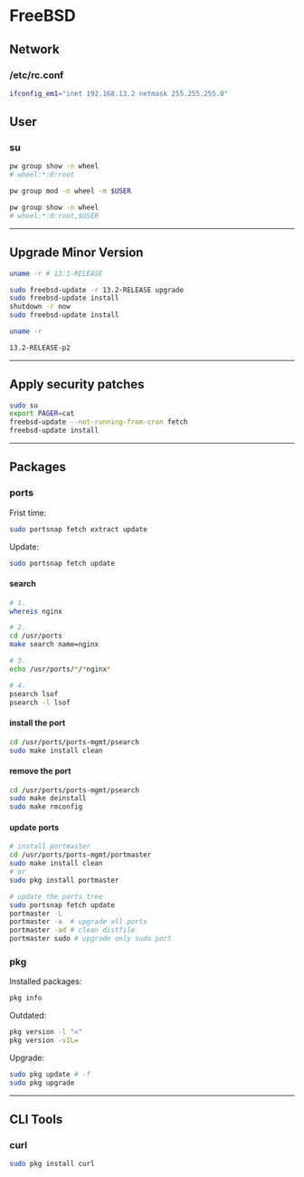 # FreeBSD

## Network

### /etc/rc.conf

```bash
ifconfig_em1="inet 192.168.13.2 netmask 255.255.255.0"
```

## User

### su

```bash
pw group show -n wheel
# wheel:*:0:root

pw group mod -n wheel -m $USER

pw group show -n wheel
# wheel:*:0:root,$USER
```

---

## Upgrade Minor Version

```bash
uname -r # 13.1-RELEASE

sudo freebsd-update -r 13.2-RELEASE upgrade
sudo freebsd-update install
shutdown -r now
sudo freebsd-update install
```

```bash
uname -r

13.2-RELEASE-p2
```

---

## Apply security patches

```bash
sudo su
export PAGER=cat
freebsd-update --not-running-from-cron fetch
freebsd-update install
```

---

## Packages

### ports

Frist time:

```bash
sudo portsnap fetch extract update
```

Update:

```bash
sudo portsnap fetch update
```

#### search

```bash
# 1.
whereis nginx

# 2.
cd /usr/ports
make search name=nginx

# 3.
echo /usr/ports/*/*nginx*

# 4.
psearch lsof
psearch -l lsof
```

#### install the port

```bash
cd /usr/ports/ports-mgmt/psearch
sudo make install clean
```

#### remove the port

```bash
cd /usr/ports/ports-mgmt/psearch
sudo make deinstall
sudo make rmconfig
```

#### update ports

```bash
# install portmaster
cd /usr/ports/ports-mgmt/portmaster
sudo make install clean
# or
sudo pkg install portmaster

# update the ports tree
sudo portsnap fetch update
portmaster -L
portmaster -a  # upgrade all ports
portmaster -ad # clean distfile
portmaster sudo # upgrade only sudo port
```

### pkg

Installed packages:

```bash
pkg info
```

Outdated:

```bash
pkg version -l "<"
pkg version -vIL=
```

Upgrade:

```bash
sudo pkg update # -f
sudo pkg upgrade
```

---

## CLI Tools

### curl

```bash
sudo pkg install curl
```


